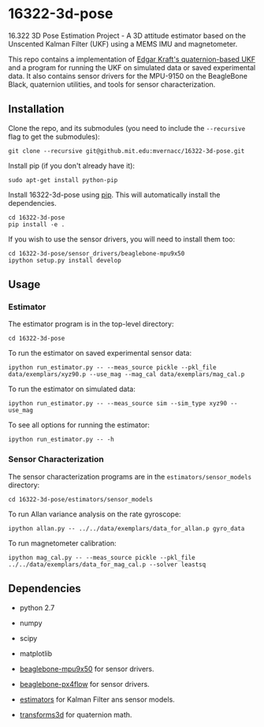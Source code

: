 16322-3d-pose
=============

16.322 3D Pose Estimation Project - A 3D attitude estimator based on the Unscented Kalman Filter (UKF) using a MEMS IMU and magnetometer.

This repo contains a implementation of [Edgar Kraft's quaternion-based UKF](http://kodlab.seas.upenn.edu/uploads/Arun/UKFpaper.pdf) and a program for running the UKF on simulated data or saved experimental data. It also contains sensor drivers for the MPU-9150 on the BeagleBone Black, quaternion utilities, and tools for sensor characterization.


Installation
------------

Clone the repo, and its submodules (you need to include the `--recursive` flag to get the submodules):

```shell
git clone --recursive git@github.mit.edu:mvernacc/16322-3d-pose.git
```

Install pip (if you don't already have it):

```shell
sudo apt-get install python-pip
```

Install 16322-3d-pose using [pip](https://pip.pypa.io/en/stable/). This will automatically install the dependencies.

```shell
cd 16322-3d-pose
pip install -e .
```

If you wish to use the sensor drivers, you will need to install them too:
```shell
cd 16322-3d-pose/sensor_drivers/beaglebone-mpu9x50
ipython setup.py install develop
```


Usage
-----

### Estimator
The estimator program is in the top-level directory:

```shell
cd 16322-3d-pose
```

To run the estimator on saved experimental sensor data:

```shell
ipython run_estimator.py -- --meas_source pickle --pkl_file data/exemplars/xyz90.p --use_mag --mag_cal data/exemplars/mag_cal.p
```
To run the estimator on simulated data:

```shell
ipython run_estimator.py -- --meas_source sim --sim_type xyz90 --use_mag
```

To see all options for running the estimator:

```shell
ipython run_estimator.py -- -h
```

### Sensor Characterization
The sensor characterization programs are in the `estimators/sensor_models` directory:

```shell
cd 16322-3d-pose/estimators/sensor_models
```

To run Allan variance analysis on the rate gyroscope:

```shell
ipython allan.py -- ../../data/exemplars/data_for_allan.p gyro_data
```

To run magnetometer calibration:
```shell
ipython mag_cal.py -- --meas_source pickle --pkl_file ../../data/exemplars/data_for_mag_cal.p --solver leastsq
```


Dependencies
------------
 * python 2.7

 * numpy

 * scipy

 * matplotlib

 * [beaglebone-mpu9x50](https://github.com/mvernacc/beaglebone-mpu9x50) for sensor drivers.

 * [beaglebone-px4flow](https://github.mit.edu/mvernacc/beaglebone-px4flow-i2c) for sensor drivers.

 * [estimators](https://github.mit.edu/mvernacc/estimators) for Kalman Filter ans sensor models.

 * [transforms3d](https://github.com/matthew-brett/transforms3d) for quaternion math.
